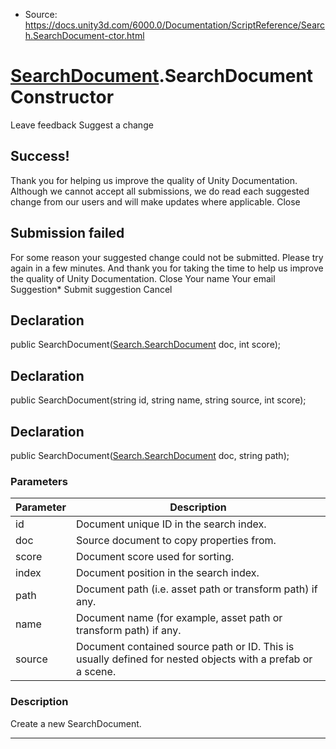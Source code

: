 * Source: https://docs.unity3d.com/6000.0/Documentation/ScriptReference/Search.SearchDocument-ctor.html

#  [SearchDocument](https://docs.unity3d.com/6000.0/Documentation/ScriptReference/Search.SearchDocument.html).SearchDocument Constructor
Leave feedback
Suggest a change
## Success!
Thank you for helping us improve the quality of Unity Documentation. Although we cannot accept all submissions, we do read each suggested change from our users and will make updates where applicable.
Close
## Submission failed
For some reason your suggested change could not be submitted. Please <a>try again</a> in a few minutes. And thank you for taking the time to help us improve the quality of Unity Documentation.
Close
Your name Your email Suggestion* Submit suggestion
Cancel
## Declaration
public SearchDocument([Search.SearchDocument](https://docs.unity3d.com/6000.0/Documentation/ScriptReference/Search.SearchDocument.html) doc, int score); 
## Declaration
public SearchDocument(string id, string name, string source, int score); 
## Declaration
public SearchDocument([Search.SearchDocument](https://docs.unity3d.com/6000.0/Documentation/ScriptReference/Search.SearchDocument.html) doc, string path); 
### Parameters
Parameter | Description  
---|---  
id | Document unique ID in the search index.  
doc | Source document to copy properties from.  
score | Document score used for sorting.  
index | Document position in the search index.  
path | Document path (i.e. asset path or transform path) if any.  
name | Document name (for example, asset path or transform path) if any.  
source | Document contained source path or ID. This is usually defined for nested objects with a prefab or a scene.  
### Description
Create a new SearchDocument.
* * *
